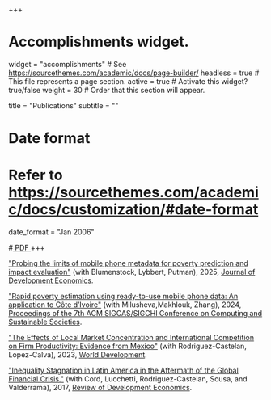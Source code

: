 +++
# Accomplishments widget.
widget = "accomplishments"  # See https://sourcethemes.com/academic/docs/page-builder/
headless = true  # This file represents a page section.
active = true  # Activate this widget? true/false
weight = 30  # Order that this section will appear.

title = "Publications"
subtitle = ""

# Date format
#   Refer to https://sourcethemes.com/academic/docs/customization/#date-format
date_format = "Jan 2006"



#<a class="btn btn-outline-primary my-1 mr-1 btn-sm" href="" target="_blank" rel="noopener">  PDF </a> 
+++

<html>
<head>
<style>

details > summary::-webkit-details-marker {
  display: none;
}

</style>
</head>
<body>

<div class="row">
</div>

<i class="far fa-file-alt pub-icon" aria-hidden="true"></i>
  <a href="https://dl.acm.org/doi/abs/10.1145/3674829.3675061">"Probing the limits of mobile phone metadata for poverty prediction and impact evaluation"</a> (with Blumenstock, Lybbert, Putman), 2025, <u>Journal of Development Economics</u>.
   </span> </span> 
<br>


<i class="far fa-file-alt pub-icon" aria-hidden="true"></i>
  <a href="https://dl.acm.org/doi/abs/10.1145/3674829.3675061"> "Rapid poverty estimation using ready-to-use mobile phone data: An application to Côte d’Ivoire"</a> (with Milusheva,Makhlouk, Zhang), 2024, <u>Proceedings of the 7th ACM SIGCAS/SIGCHI Conference on Computing and Sustainable Societies</u>.
   </span> </span> 
<br>

<i class="far fa-file-alt pub-icon" aria-hidden="true"></i>
  <a href="https://www.sciencedirect.com/science/article/pii/S0305750X23000177"> "The Effects of Local Market Concentration and International Competition on Firm Productivity: Evidence from Mexico"</a> (with Rodriguez-Castelan, Lopez-Calva), 2023, <u>World Development</u>.   </span> </span> 
<br>

<i class="far fa-file-alt pub-icon" aria-hidden="true"></i>
  <a href="http://onlinelibrary.wiley.com/doi/10.1111/rode.12260/abstract"> "Inequality Stagnation in Latin America in the Aftermath of the Global Financial Crisis."</a> (with Cord, Lucchetti, Rodriguez-Castelan, Sousa, and Valderrama), 2017, <u>Review of Development Economics</u>.   </span> </span> 
<br>
